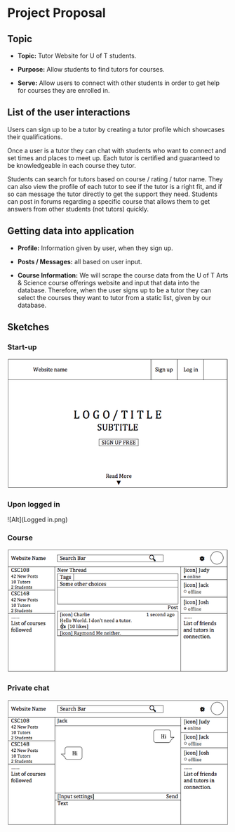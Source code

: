 # Project Proposal

## Topic

* **Topic:** Tutor Website for U of T students.

* **Purpose:** Allow students to find tutors for courses.

* **Serve:** Allow users to connect with other students in order to get help for courses they are enrolled in.

## List of the user interactions

Users can sign up to be a tutor by creating a tutor profile which showcases their qualifications.

Once a user is a tutor they can chat with students who want to connect and set times and places to meet up. Each tutor is certified and guaranteed to be knowledgeable in each course they tutor.

Students can search for tutors based on course / rating / tutor name. They can also view the profile of each tutor to see if the tutor is a right fit, and if so can message the tutor directly to get the support they need. Students can post in forums regarding a specific course that allows them to get answers from other students (not tutors) quickly.

## Getting data into application

* **Profile:** Information given by user, when they sign up.

* **Posts / Messages:** all based on user input.

* **Course Information:** We will scrape the course data from the U of T Arts & Science course offerings website and input that data into the database. Therefore, when the user signs up to be a tutor they can select the courses they want to tutor from a static list, given by our database.

## Sketches

### Start-up

![Alt](Index.png)

### Upon logged in

![Alt](Logged in.png)

### Course

![Alt](Course.png)

### Private chat

![Alt](Chat.png)
